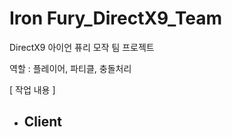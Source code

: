 # Iron Fury_DirectX9_Team
DirectX9 아이언 퓨리 모작 팀 프로젝트

역할 : 플레이어, 파티클, 충돌처리

[ 작업 내용 ]

- Client
  - 
